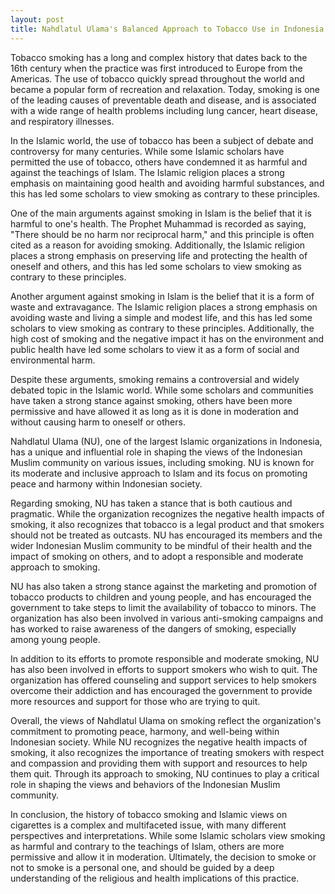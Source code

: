 ```yaml
---
layout: post
title: Nahdlatul Ulama's Balanced Approach to Tobacco Use in Indonesia
---
```


Tobacco smoking has a long and complex history that dates back to the 16th century when the practice was first introduced to Europe from the Americas. The use of tobacco quickly spread throughout the world and became a popular form of recreation and relaxation. Today, smoking is one of the leading causes of preventable death and disease, and is associated with a wide range of health problems including lung cancer, heart disease, and respiratory illnesses.

In the Islamic world, the use of tobacco has been a subject of debate and controversy for many centuries. While some Islamic scholars have permitted the use of tobacco, others have condemned it as harmful and against the teachings of Islam. The Islamic religion places a strong emphasis on maintaining good health and avoiding harmful substances, and this has led some scholars to view smoking as contrary to these principles.

One of the main arguments against smoking in Islam is the belief that it is harmful to one's health. The Prophet Muhammad is recorded as saying, "There should be no harm nor reciprocal harm," and this principle is often cited as a reason for avoiding smoking. Additionally, the Islamic religion places a strong emphasis on preserving life and protecting the health of oneself and others, and this has led some scholars to view smoking as contrary to these principles.

Another argument against smoking in Islam is the belief that it is a form of waste and extravagance. The Islamic religion places a strong emphasis on avoiding waste and living a simple and modest life, and this has led some scholars to view smoking as contrary to these principles. Additionally, the high cost of smoking and the negative impact it has on the environment and public health have led some scholars to view it as a form of social and environmental harm.

Despite these arguments, smoking remains a controversial and widely debated topic in the Islamic world. While some scholars and communities have taken a strong stance against smoking, others have been more permissive and have allowed it as long as it is done in moderation and without causing harm to oneself or others.

Nahdlatul Ulama (NU), one of the largest Islamic organizations in Indonesia, has a unique and influential role in shaping the views of the Indonesian Muslim community on various issues, including smoking. NU is known for its moderate and inclusive approach to Islam and its focus on promoting peace and harmony within Indonesian society.

Regarding smoking, NU has taken a stance that is both cautious and pragmatic. While the organization recognizes the negative health impacts of smoking, it also recognizes that tobacco is a legal product and that smokers should not be treated as outcasts. NU has encouraged its members and the wider Indonesian Muslim community to be mindful of their health and the impact of smoking on others, and to adopt a responsible and moderate approach to smoking.

NU has also taken a strong stance against the marketing and promotion of tobacco products to children and young people, and has encouraged the government to take steps to limit the availability of tobacco to minors. The organization has also been involved in various anti-smoking campaigns and has worked to raise awareness of the dangers of smoking, especially among young people.

In addition to its efforts to promote responsible and moderate smoking, NU has also been involved in efforts to support smokers who wish to quit. The organization has offered counseling and support services to help smokers overcome their addiction and has encouraged the government to provide more resources and support for those who are trying to quit.

Overall, the views of Nahdlatul Ulama on smoking reflect the organization's commitment to promoting peace, harmony, and well-being within Indonesian society. While NU recognizes the negative health impacts of smoking, it also recognizes the importance of treating smokers with respect and compassion and providing them with support and resources to help them quit. Through its approach to smoking, NU continues to play a critical role in shaping the views and behaviors of the Indonesian Muslim community.

In conclusion, the history of tobacco smoking and Islamic views on cigarettes is a complex and multifaceted issue, with many different perspectives and interpretations. While some Islamic scholars view smoking as harmful and contrary to the teachings of Islam, others are more permissive and allow it in moderation. Ultimately, the decision to smoke or not to smoke is a personal one, and should be guided by a deep understanding of the religious and health implications of this practice.
